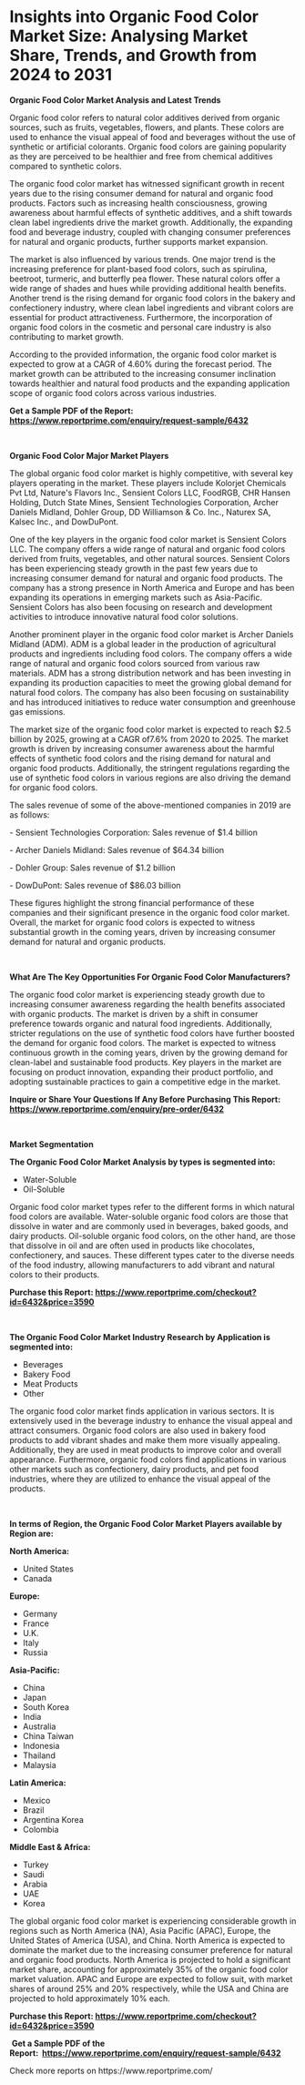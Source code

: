 <p><h1>Insights into Organic Food Color Market Size: Analysing Market Share, Trends, and Growth from 2024 to 2031</h1></p><p><strong>Organic Food Color Market Analysis and Latest Trends</strong></p>
<p><p>Organic food color refers to natural color additives derived from organic sources, such as fruits, vegetables, flowers, and plants. These colors are used to enhance the visual appeal of food and beverages without the use of synthetic or artificial colorants. Organic food colors are gaining popularity as they are perceived to be healthier and free from chemical additives compared to synthetic colors.</p><p>The organic food color market has witnessed significant growth in recent years due to the rising consumer demand for natural and organic food products. Factors such as increasing health consciousness, growing awareness about harmful effects of synthetic additives, and a shift towards clean label ingredients drive the market growth. Additionally, the expanding food and beverage industry, coupled with changing consumer preferences for natural and organic products, further supports market expansion.</p><p>The market is also influenced by various trends. One major trend is the increasing preference for plant-based food colors, such as spirulina, beetroot, turmeric, and butterfly pea flower. These natural colors offer a wide range of shades and hues while providing additional health benefits. Another trend is the rising demand for organic food colors in the bakery and confectionery industry, where clean label ingredients and vibrant colors are essential for product attractiveness. Furthermore, the incorporation of organic food colors in the cosmetic and personal care industry is also contributing to market growth.</p><p>According to the provided information, the organic food color market is expected to grow at a CAGR of 4.60% during the forecast period. The market growth can be attributed to the increasing consumer inclination towards healthier and natural food products and the expanding application scope of organic food colors across various industries.</p></p>
<p><strong>Get a Sample PDF of the Report:&nbsp; <a href="https://www.reportprime.com/enquiry/request-sample/6432">https://www.reportprime.com/enquiry/request-sample/6432</a></strong></p>
<p>&nbsp;</p>
<p><strong>Organic Food Color Major Market Players</strong></p>
<p><p>The global organic food color market is highly competitive, with several key players operating in the market. These players include Kolorjet Chemicals Pvt Ltd, Nature's Flavors Inc., Sensient Colors LLC, FoodRGB, CHR Hansen Holding, Dutch State Mines, Sensient Technologies Corporation, Archer Daniels Midland, Dohler Group, DD Williamson & Co. Inc., Naturex SA, Kalsec Inc., and DowDuPont.</p><p>One of the key players in the organic food color market is Sensient Colors LLC. The company offers a wide range of natural and organic food colors derived from fruits, vegetables, and other natural sources. Sensient Colors has been experiencing steady growth in the past few years due to increasing consumer demand for natural and organic food products. The company has a strong presence in North America and Europe and has been expanding its operations in emerging markets such as Asia-Pacific. Sensient Colors has also been focusing on research and development activities to introduce innovative natural food color solutions.</p><p>Another prominent player in the organic food color market is Archer Daniels Midland (ADM). ADM is a global leader in the production of agricultural products and ingredients including food colors. The company offers a wide range of natural and organic food colors sourced from various raw materials. ADM has a strong distribution network and has been investing in expanding its production capacities to meet the growing global demand for natural food colors. The company has also been focusing on sustainability and has introduced initiatives to reduce water consumption and greenhouse gas emissions.</p><p>The market size of the organic food color market is expected to reach $2.5 billion by 2025, growing at a CAGR of7.6% from 2020 to 2025. The market growth is driven by increasing consumer awareness about the harmful effects of synthetic food colors and the rising demand for natural and organic food products. Additionally, the stringent regulations regarding the use of synthetic food colors in various regions are also driving the demand for organic food colors.</p><p>The sales revenue of some of the above-mentioned companies in 2019 are as follows:</p><p>- Sensient Technologies Corporation: Sales revenue of $1.4 billion</p><p>- Archer Daniels Midland: Sales revenue of $64.34 billion</p><p>- Dohler Group: Sales revenue of $1.2 billion</p><p>- DowDuPont: Sales revenue of $86.03 billion</p><p>These figures highlight the strong financial performance of these companies and their significant presence in the organic food color market. Overall, the market for organic food colors is expected to witness substantial growth in the coming years, driven by increasing consumer demand for natural and organic products.</p></p>
<p>&nbsp;</p>
<p><strong>What Are The Key Opportunities For Organic Food Color Manufacturers?</strong></p>
<p><p>The organic food color market is experiencing steady growth due to increasing consumer awareness regarding the health benefits associated with organic products. The market is driven by a shift in consumer preference towards organic and natural food ingredients. Additionally, stricter regulations on the use of synthetic food colors have further boosted the demand for organic food colors. The market is expected to witness continuous growth in the coming years, driven by the growing demand for clean-label and sustainable food products. Key players in the market are focusing on product innovation, expanding their product portfolio, and adopting sustainable practices to gain a competitive edge in the market.</p></p>
<p><strong>Inquire or Share Your Questions If Any Before Purchasing This Report: <a href="https://www.reportprime.com/enquiry/pre-order/6432">https://www.reportprime.com/enquiry/pre-order/6432</a></strong></p>
<p>&nbsp;</p>
<p><strong>Market Segmentation</strong></p>
<p><strong>The Organic Food Color Market Analysis by types is segmented into:</strong></p>
<p><ul><li>Water-Soluble</li><li>Oil-Soluble</li></ul></p>
<p><p>Organic food color market types refer to the different forms in which natural food colors are available. Water-soluble organic food colors are those that dissolve in water and are commonly used in beverages, baked goods, and dairy products. Oil-soluble organic food colors, on the other hand, are those that dissolve in oil and are often used in products like chocolates, confectionery, and sauces. These different types cater to the diverse needs of the food industry, allowing manufacturers to add vibrant and natural colors to their products.</p></p>
<p><strong>Purchase this Report:&nbsp;<a href="https://www.reportprime.com/checkout?id=6432&price=3590">https://www.reportprime.com/checkout?id=6432&price=3590</a></strong></p>
<p>&nbsp;</p>
<p><strong>The Organic Food Color Market Industry Research by Application is segmented into:</strong></p>
<p><ul><li>Beverages</li><li>Bakery Food</li><li>Meat Products</li><li>Other</li></ul></p>
<p><p>The organic food color market finds application in various sectors. It is extensively used in the beverage industry to enhance the visual appeal and attract consumers. Organic food colors are also used in bakery food products to add vibrant shades and make them more visually appealing. Additionally, they are used in meat products to improve color and overall appearance. Furthermore, organic food colors find applications in various other markets such as confectionery, dairy products, and pet food industries, where they are utilized to enhance the visual appeal of the products.</p></p>
<p>&nbsp;</p>
<p><strong>In terms of Region, the Organic Food Color Market Players available by Region are:</strong></p>
<p>
    <p> <strong> North America: </strong>
        <ul>
            <li>United States</li>
            <li>Canada</li>
        </ul>
        </p> 
    <p> <strong> Europe: </strong>
        <ul>
            <li>Germany</li>
            <li>France</li>
            <li>U.K.</li>
            <li>Italy</li>
            <li>Russia</li>
        </ul>
        </p> 
    <p> <strong> Asia-Pacific: </strong>
        <ul>
            <li>China</li>
            <li>Japan</li>
            <li>South Korea</li>
            <li>India</li>
            <li>Australia</li>
            <li>China Taiwan</li>
            <li>Indonesia</li>
            <li>Thailand</li>
            <li>Malaysia</li>
        </ul>
        </p> 
    <p> <strong> Latin America: </strong>
        <ul>
            <li>Mexico</li>
            <li>Brazil</li>
            <li>Argentina Korea</li>
            <li>Colombia</li>
        </ul>
        </p> 
    <p> <strong> Middle East & Africa: </strong>
        <ul>
            <li>Turkey</li>
            <li>Saudi</li>
            <li>Arabia</li>
            <li>UAE</li>
            <li>Korea</li>
        </ul>
    </p>
    </p>
<p><p>The global organic food color market is experiencing considerable growth in regions such as North America (NA), Asia Pacific (APAC), Europe, the United States of America (USA), and China. North America is expected to dominate the market due to the increasing consumer preference for natural and organic food products. North America is projected to hold a significant market share, accounting for approximately 35% of the organic food color market valuation. APAC and Europe are expected to follow suit, with market shares of around 25% and 20% respectively, while the USA and China are projected to hold approximately 10% each.</p></p>
<p><strong>Purchase this Report: <a href="https://www.reportprime.com/checkout?id=6432&price=3590">https://www.reportprime.com/checkout?id=6432&price=3590</a></strong></p>
<p>&nbsp;<strong>Get a Sample PDF of the Report:&nbsp;&nbsp;<a href="https://www.reportprime.com/enquiry/request-sample/6432">https://www.reportprime.com/enquiry/request-sample/6432</a></strong></p>
<p><strong></strong></p>
<p>Check more reports on https://www.reportprime.com/</p>